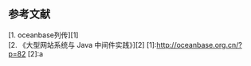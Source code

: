 ## 参考文献 ##
[1. oceanbase列传][1]  
[2. 《大型网站系统与 Java 中间件实践》][2]
[1]:http://oceanbase.org.cn/?p=82
[2]:a